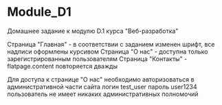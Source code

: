 # Module_D1
Домашнее задание к модулю D.1 курса "Веб-разработка"

Страница "Главная" - в соответствии с заданием изменен шрифт, все надписи оформлены курсивом
Страница "О нас"  - доступна только зарегистрированным пользователям
Страница "Контакты" - flatpage.content повторяется дважды

Для доступа к странице "О нас" необходимо авторизоваться в административной части сайта
логин test_user
пароль user1234
пользователь не имеет никаких административных полномочий 
